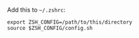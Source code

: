 Add this to `~/.zshrc`:

```
export ZSH_CONFIG=/path/to/this/directory
source $ZSH_CONFIG/config.sh
```
